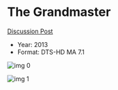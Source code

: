 # The Grandmaster

[Discussion Post](https://www.avsforum.com/threads/bass-eq-for-filtered-movies.2995212/post-57518824)

* Year: 2013
* Format: DTS-HD MA 7.1

![img 0](https://i.imgur.com/GjBOGTD.jpg)

![img 1](https://i.imgur.com/CN2uWOB.jpg)

